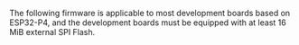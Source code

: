 The following firmware is applicable to most development boards based on ESP32-P4, and the development boards must be equipped with at least 16 MiB external SPI Flash.
